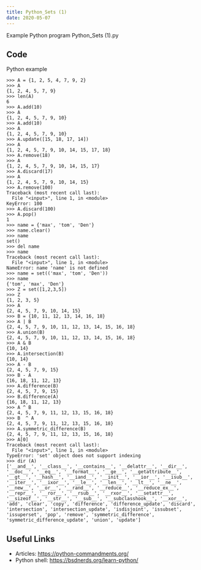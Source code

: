 ```yaml
---
title: Python_Sets (1)
date: 2020-05-07
---
```

Example Python program Python_Sets (1).py


## Code

Python example

    >>> A = {1, 2, 5, 4, 7, 9, 2}
    >>> A
    {1, 2, 4, 5, 7, 9}
    >>> len(A)
    6
    >>> A.add(10)
    >>> A
    {1, 2, 4, 5, 7, 9, 10}
    >>> A.add(10)
    >>> A
    {1, 2, 4, 5, 7, 9, 10}
    >>> A.update([15, 18, 17, 14])
    >>> A
    {1, 2, 4, 5, 7, 9, 10, 14, 15, 17, 18}
    >>> A.remove(18)
    >>> A
    {1, 2, 4, 5, 7, 9, 10, 14, 15, 17}
    >>> A.discard(17)
    >>> A
    {1, 2, 4, 5, 7, 9, 10, 14, 15}
    >>> A.remove(100)
    Traceback (most recent call last):
      File "<input>", line 1, in <module>
    KeyError: 100
    >>> A.discard(100)
    >>> A.pop()
    1
    >>> name = {'max', 'tom', 'Den'}
    >>> name.clear()
    >>> name
    set()
    >>> del name
    >>> name
    Traceback (most recent call last):
      File "<input>", line 1, in <module>
    NameError: name 'name' is not defined
    >>> name = set(('max', 'tom', 'Den'))
    >>> name
    {'tom', 'max', 'Den'}
    >>> Z = set([1,2,3,5])
    >>> Z
    {1, 2, 3, 5}
    >>> A
    {2, 4, 5, 7, 9, 10, 14, 15}
    >>> B = {10, 11, 12, 13, 14, 16, 18}
    >>> A | B
    {2, 4, 5, 7, 9, 10, 11, 12, 13, 14, 15, 16, 18}
    >>> A.union(B)
    {2, 4, 5, 7, 9, 10, 11, 12, 13, 14, 15, 16, 18}
    >>> A & B
    {10, 14}
    >>> A.intersection(B)
    {10, 14}
    >>> A - B
    {2, 4, 5, 7, 9, 15}
    >>> B - A
    {16, 18, 11, 12, 13}
    >>> A.difference(B)
    {2, 4, 5, 7, 9, 15}
    >>> B.difference(A)
    {16, 18, 11, 12, 13}
    >>> A ^ B
    {2, 4, 5, 7, 9, 11, 12, 13, 15, 16, 18}
    >>> B  ^ A
    {2, 4, 5, 7, 9, 11, 12, 13, 15, 16, 18}
    >>> A.symmetric_difference(B)
    {2, 4, 5, 7, 9, 11, 12, 13, 15, 16, 18}
    >>> A[0]
    Traceback (most recent call last):
      File "<input>", line 1, in <module>
    TypeError: 'set' object does not support indexing
    >>> dir (A)
    ['__and__', '__class__', '__contains__', '__delattr__', '__dir__', '__doc__', '__eq__', '__format__', '__ge__', '__getattribute__', '__gt__', '__hash__', '__iand__', '__init__', '__ior__', '__isub__', '__iter__', '__ixor__', '__le__', '__len__', '__lt__', '__ne__', '__new__', '__or__', '__rand__', '__reduce__', '__reduce_ex__', '__repr__', '__ror__', '__rsub__', '__rxor__', '__setattr__', '__sizeof__', '__str__', '__sub__', '__subclasshook__', '__xor__', 'add', 'clear', 'copy', 'difference', 'difference_update', 'discard', 'intersection', 'intersection_update', 'isdisjoint', 'issubset', 'issuperset', 'pop', 'remove', 'symmetric_difference', 'symmetric_difference_update', 'union', 'update']
    

## Useful Links

- Articles: https://python-commandments.org/
- Python shell: https://bsdnerds.org/learn-python/
